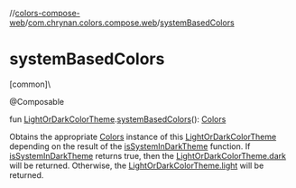 //[colors-compose-web](../../index.md)/[com.chrynan.colors.compose.web](index.md)/[systemBasedColors](system-based-colors.md)

# systemBasedColors

[common]\

@Composable

fun [LightOrDarkColorTheme](../../../colors-theme/colors-theme/com.chrynan.colors.theme/-light-or-dark-color-theme/index.md).[systemBasedColors](system-based-colors.md)(): [Colors](../../../colors-theme/colors-theme/com.chrynan.colors.theme/-colors/index.md)

Obtains the appropriate [Colors](../../../colors-theme/colors-theme/com.chrynan.colors.theme/-colors/index.md) instance of this [LightOrDarkColorTheme](../../../colors-theme/colors-theme/com.chrynan.colors.theme/-light-or-dark-color-theme/index.md) depending on the result of the [isSystemInDarkTheme](is-system-in-dark-theme.md) function. If [isSystemInDarkTheme](is-system-in-dark-theme.md) returns true, then the [LightOrDarkColorTheme.dark](../../../colors-theme/colors-theme/com.chrynan.colors.theme/-colors/index.md) will be returned. Otherwise, the [LightOrDarkColorTheme.light](../../../colors-theme/colors-theme/com.chrynan.colors.theme/-colors/index.md) will be returned.
